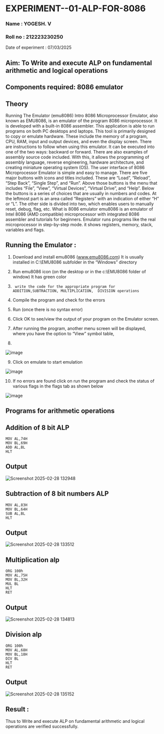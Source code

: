 # EXPERIMENT--01-ALP-FOR-8086
### Name : YOGESH. V

### Roll no : 212223230250

Date of experiment : 07/03/2025





## Aim: To Write and execute ALP on fundamental arithmetic and logical operations
## Components required: 8086  emulator 
## Theory 
Running The Emulator (emu8086) Intro 8086 Microprocessor Emulator, also known as EMU8086, is an emulator of the program 8086 microprocessor. It is developed with a built-in 8086 assembler. This application is able to run programs on both PC desktops and laptops. This tool is primarily designed to copy or emulate hardware. These include the memory of a program, CPU, RAM, input and output devices, and even the display screen. There are instructions to follow when using this emulator. It can be executed into one of the two ways: backward or forward. There are also examples of assembly source code included. With this, it allows the programming of assembly language, reverse engineering, hardware architecture, and creating miniature operating system (OS). The user interface of 8086 Microprocessor Emulator is simple and easy to manage. There are five major buttons with icons and titles included. These are “Load”, “Reload”, “Step Back”, “Single Step”, and “Run”. Above those buttons is the menu that includes “File”, “View”, “Virtual Devices”, “Virtual Drive”, and “Help”. Below the buttons is a series of choices that are usually in numbers and codes. At the leftmost part is an area called “Registers” with an indication of either “H” or “L”. The other side is divided into two, which enables users to manually reset, debug, flag, etc. What is 8086 emulator emu8086 is an emulator of Intel 8086 (AMD compatible) microprocessor with integrated 8086 assembler and tutorials for beginners. Emulator runs programs like the real microprocessor in step-by-step mode. it shows registers, memory, stack, variables and flags.


 ## Running the Emulator :
1.	Download and install emu8086 (www.emu8086.com) It is usually installed in C:\EMU8086 subfolder in the “Windows” directory
2.	  Run  emu8086 icon (on the desktop or in the c:\EMU8086 folder of window) It has green color 
 
 
3.		write the code for the appropriate program for ADDITION,SUBTRACTION, MULTIPLICATION,  DIVISION operations 

4.	 Compile the program and check for the errors 
5.	Run (once there is no syntax error) 

6.	Click OK to see/view the output of your program on the Emulator screen. 


7.	After running the program, another menu screen will be displayed, where you have the option to “View” symbol table,
8.	 


![image](https://user-images.githubusercontent.com/36288975/189273263-d65baae9-4b8f-4723-afb3-c0ffa4052b04.png)











9.	Click on emulate to start emulation 








![image](https://user-images.githubusercontent.com/36288975/189273273-9bb36ec1-e2e8-4892-8d35-37707332bfdc.png)








10.	If no errors are found click on run the program and check the status of various flags in the flags tab as shown below 






![image](https://user-images.githubusercontent.com/36288975/189273277-113a2a33-4a40-4ff8-95a5-ecd3a1f504fe.png)







## Programs for arithmetic  operations

## Addition  of 8 bit ALP 
```
MOV AL,74H
MOV BL,69H
ADD AL,BL
HLT
```
## Output  
 ![Screenshot 2025-02-28 132948](https://github.com/user-attachments/assets/943e3776-857c-475e-a785-e064edf9b163)

## Subtraction   of 8 bit numbers  ALP 
```
MOV AL,83H
MOV BL,64H
SUB AL,BL
HLT
```
## Output  
![Screenshot 2025-02-28 133512](https://github.com/user-attachments/assets/d1e92013-c48b-4507-a1e2-872e119c2ac8)

## Multiplication alp 
```
ORG 100h
MOV AL,75H
MOV BL,32H
MUL BL
HLT
RET
```
 ## Output  
![Screenshot 2025-02-28 134813](https://github.com/user-attachments/assets/9c69388f-feab-42c6-9ace-fe6c5f2cbaa2)

## Division alp 
```
ORG 100h
MOV AL,68H
MOV BL,18H
DIV BL
HLT
RET
```
## Output  
![Screenshot 2025-02-28 135152](https://github.com/user-attachments/assets/09126512-ca7c-4959-b423-56dd17da8498)

## Result :
 Thus to Write and execute ALP on fundamental arithmetic and logical operations are verified successfully.
